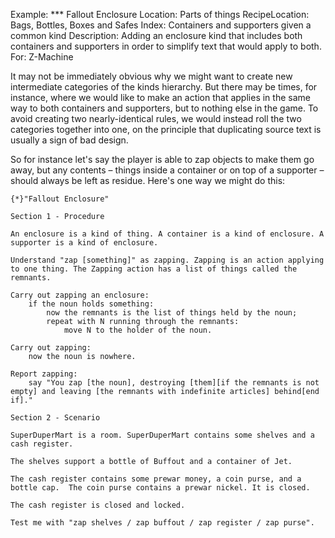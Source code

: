 Example: *** Fallout Enclosure
Location: Parts of things
RecipeLocation: Bags, Bottles, Boxes and Safes
Index: Containers and supporters given a common kind
Description: Adding an enclosure kind that includes both containers and supporters in order to simplify text that would apply to both.
For: Z-Machine

  
It may not be immediately obvious why we might want to create new intermediate categories of the kinds hierarchy. But there may be times, for instance, where we would like to make an action that applies in the same way to both containers and supporters, but to nothing else in the game. To avoid creating two nearly-identical rules, we would instead roll the two categories together into one, on the principle that duplicating source text is usually a sign of bad design.

  
So for instance let's say the player is able to zap objects to make them go away, but any contents – things inside a container or on top of a supporter – should always be left as residue. Here's one way we might do this:

  

``` inform7
{*}"Fallout Enclosure"

Section 1 - Procedure

An enclosure is a kind of thing. A container is a kind of enclosure. A supporter is a kind of enclosure.

Understand "zap [something]" as zapping. Zapping is an action applying to one thing. The Zapping action has a list of things called the remnants.

Carry out zapping an enclosure:
	if the noun holds something:
		now the remnants is the list of things held by the noun;
		repeat with N running through the remnants:
			move N to the holder of the noun.

Carry out zapping:
	now the noun is nowhere.

Report zapping:
	say "You zap [the noun], destroying [them][if the remnants is not empty] and leaving [the remnants with indefinite articles] behind[end if]."

Section 2 - Scenario

SuperDuperMart is a room. SuperDuperMart contains some shelves and a cash register.

The shelves support a bottle of Buffout and a container of Jet.

The cash register contains some prewar money, a coin purse, and a bottle cap.  The coin purse contains a prewar nickel. It is closed.

The cash register is closed and locked.

Test me with "zap shelves / zap buffout / zap register / zap purse".
```

